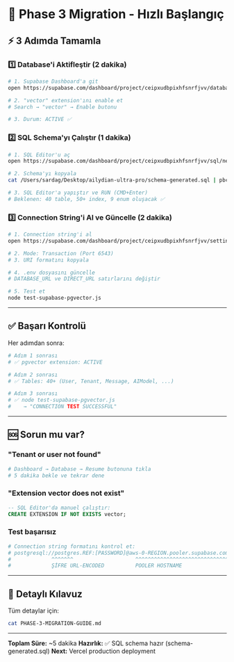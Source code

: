 # 🚀 Phase 3 Migration - Hızlı Başlangıç

## ⚡ 3 Adımda Tamamla

### 1️⃣ Database'i Aktifleştir (2 dakika)

```bash
# 1. Supabase Dashboard'a git
open https://supabase.com/dashboard/project/ceipxudbpixhfsnrfjvv/database/extensions

# 2. "vector" extension'ını enable et
# Search → "vector" → Enable butonu

# 3. Durum: ACTIVE ✅
```

### 2️⃣ SQL Schema'yı Çalıştır (1 dakika)

```bash
# 1. SQL Editor'u aç
open https://supabase.com/dashboard/project/ceipxudbpixhfsnrfjvv/sql/new

# 2. Schema'yı kopyala
cat /Users/sardag/Desktop/ailydian-ultra-pro/schema-generated.sql | pbcopy

# 3. SQL Editor'a yapıştır ve RUN (CMD+Enter)
# Beklenen: 40 table, 50+ index, 9 enum oluşacak ✅
```

### 3️⃣ Connection String'i Al ve Güncelle (2 dakika)

```bash
# 1. Connection string'i al
open https://supabase.com/dashboard/project/ceipxudbpixhfsnrfjvv/settings/database

# 2. Mode: Transaction (Port 6543)
# 3. URI formatını kopyala

# 4. .env dosyasını güncelle
# DATABASE_URL ve DIRECT_URL satırlarını değiştir

# 5. Test et
node test-supabase-pgvector.js
```

---

## ✅ Başarı Kontrolü

Her adımdan sonra:

```bash
# Adım 1 sonrası
# ✅ pgvector extension: ACTIVE

# Adım 2 sonrası
# ✅ Tables: 40+ (User, Tenant, Message, AIModel, ...)

# Adım 3 sonrası
# ✅ node test-supabase-pgvector.js
#    → "CONNECTION TEST SUCCESSFUL"
```

---

## 🆘 Sorun mu var?

### "Tenant or user not found"
```bash
# Dashboard → Database → Resume butonuna tıkla
# 5 dakika bekle ve tekrar dene
```

### "Extension vector does not exist"
```sql
-- SQL Editor'da manuel çalıştır:
CREATE EXTENSION IF NOT EXISTS vector;
```

### Test başarısız
```bash
# Connection string formatını kontrol et:
# postgresql://postgres.REF:[PASSWORD]@aws-0-REGION.pooler.supabase.com:6543/postgres
#             ^^^^^^^                    ^^^^^^^^^^^^^^^^^^^^^^^^^^^^^^
#             ŞİFRE URL-ENCODED          POOLER HOSTNAME
```

---

## 📖 Detaylı Kılavuz

Tüm detaylar için:
```bash
cat PHASE-3-MIGRATION-GUIDE.md
```

---

**Toplam Süre:** ~5 dakika
**Hazırlık:** ✅ SQL schema hazır (schema-generated.sql)
**Next:** Vercel production deployment
